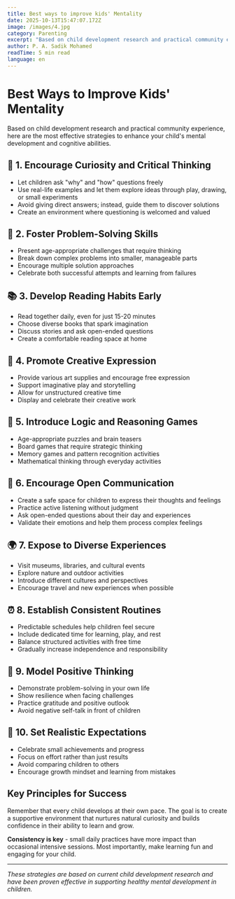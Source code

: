 ```yaml
---
title: Best ways to improve kids' Mentality
date: 2025-10-13T15:47:07.172Z
image: /images/4.jpg
category: Parenting
excerpt: "Based on child development research and practical community experience, here are the best ways to improve kids' mentality and cognitive development."
author: P. A. Sadik Mohamed
readTime: 5 min read
language: en
---
```


# Best Ways to Improve Kids' Mentality

Based on child development research and practical community experience, here are the most effective strategies to enhance your child's mental development and cognitive abilities.

## 🧠 1. Encourage Curiosity and Critical Thinking

- Let children ask "why" and "how" questions freely
- Use real-life examples and let them explore ideas through play, drawing, or small experiments
- Avoid giving direct answers; instead, guide them to discover solutions
- Create an environment where questioning is welcomed and valued

## 🎯 2. Foster Problem-Solving Skills

- Present age-appropriate challenges that require thinking
- Break down complex problems into smaller, manageable parts
- Encourage multiple solution approaches
- Celebrate both successful attempts and learning from failures

## 📚 3. Develop Reading Habits Early

- Read together daily, even for just 15-20 minutes
- Choose diverse books that spark imagination
- Discuss stories and ask open-ended questions
- Create a comfortable reading space at home

## 🎨 4. Promote Creative Expression

- Provide various art supplies and encourage free expression
- Support imaginative play and storytelling
- Allow for unstructured creative time
- Display and celebrate their creative work

## 🧩 5. Introduce Logic and Reasoning Games

- Age-appropriate puzzles and brain teasers
- Board games that require strategic thinking
- Memory games and pattern recognition activities
- Mathematical thinking through everyday activities

## 💬 6. Encourage Open Communication

- Create a safe space for children to express their thoughts and feelings
- Practice active listening without judgment
- Ask open-ended questions about their day and experiences
- Validate their emotions and help them process complex feelings

## 🌍 7. Expose to Diverse Experiences

- Visit museums, libraries, and cultural events
- Explore nature and outdoor activities
- Introduce different cultures and perspectives
- Encourage travel and new experiences when possible

## ⏰ 8. Establish Consistent Routines

- Predictable schedules help children feel secure
- Include dedicated time for learning, play, and rest
- Balance structured activities with free time
- Gradually increase independence and responsibility

## 🤝 9. Model Positive Thinking

- Demonstrate problem-solving in your own life
- Show resilience when facing challenges
- Practice gratitude and positive outlook
- Avoid negative self-talk in front of children

## 🎯 10. Set Realistic Expectations

- Celebrate small achievements and progress
- Focus on effort rather than just results
- Avoid comparing children to others
- Encourage growth mindset and learning from mistakes

## Key Principles for Success

Remember that every child develops at their own pace. The goal is to create a supportive environment that nurtures natural curiosity and builds confidence in their ability to learn and grow.

**Consistency is key** - small daily practices have more impact than occasional intensive sessions. Most importantly, make learning fun and engaging for your child.

---

*These strategies are based on current child development research and have been proven effective in supporting healthy mental development in children.*
